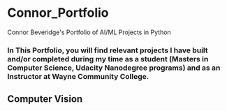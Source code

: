 # Connor_Portfolio
Connor Beveridge's Portfolio of AI/ML Projects in Python

### In This Portfolio, you will find relevant projects I have built and/or completed during my time as a student (Masters in Computer Science, Udacity Nanodegree programs) and as an Instructor at Wayne Community College.

## Computer Vision


